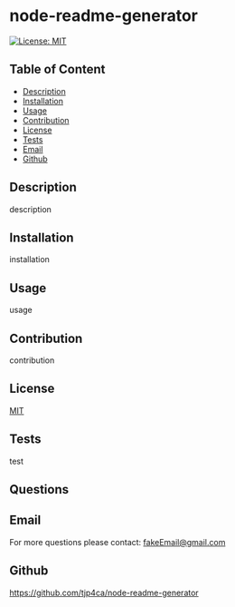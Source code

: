 # node-readme-generator

  
  [![License: MIT](https://img.shields.io/badge/License-MIT-yellow.svg)](https://opensource.org/licenses/MIT)

  

  ## Table of Content
  - [Description](#description)
  - [Installation](#installation)
  - [Usage](#usage)
  - [Contribution](#contribution)
  - [License](#license)
  - [Tests](#tests)
  - [Email](#email)
  - [Github](#github)

  ## Description
  description

  ## Installation
  installation

  ## Usage
  usage

  ## Contribution
  contribution

  ## License
  [MIT](https://opensource.org/licenses/MIT)

  ## Tests
  test

  ## Questions
  ## Email
  For more questions please contact: fakeEmail@gmail.com

  ## Github
  https://github.com/tjp4ca/node-readme-generator



